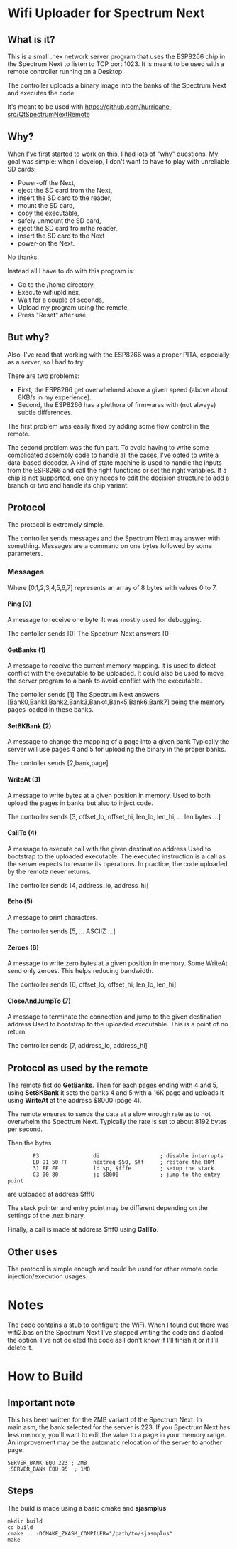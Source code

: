 # Wifi Uploader for Spectrum Next

## What is it?

This is a small .nex network server program that uses the ESP8266 chip in the Spectrum Next to listen to TCP port 1023.
It is meant to be used with a remote controller running on a Desktop.

The controller uploads a binary image into the banks of the Spectrum Next and executes the code.

It's meant to be used with https://github.com/hurricane-src/QtSpectrumNextRemote

## Why?

When I've first started to work on this, I had lots of "why" questions.
My goal was simple: when I develop, I don't want to have to play with unreliable SD cards:

* Power-off the Next,
* eject the SD card from the Next,
* insert the SD card to the reader,
* mount the SD card,
* copy the executable,
* safely unmount the SD card,
* eject the SD card fro mthe reader,
* insert the SD card to the Next
* power-on the Next.

No thanks.

Instead all I have to do with this program is:

* Go to the /home directory,
* Execute wifiupld.nex,
* Wait for a couple of seconds,
* Upload my program using the remote,
* Press "Reset" after use.

## But why?

Also, I've read that working with the ESP8266 was a proper PITA, especially as a server, so I had to try.

There are two problems:
* First, the ESP8266 get overwhelmed above a given speed (above about 8KB/s in my experience).
* Second, the ESP8266 has a plethora of firmwares with (not always) subtle differences.

The first problem was easily fixed by adding some flow control in the remote.

The second problem was the fun part. To avoid having to write some complicated assembly code to handle all the cases,
I've opted to write a data-based decoder. A kind of state machine is used to handle the inputs from the ESP8266 and call the right functions or set the right variables.
If a chip is not supported, one only needs to edit the decision structure to add a branch or two and handle its chip variant.

## Protocol

The protocol is extremely simple.

The controller sends messages and the Spectrum Next may answer with something.
Messages are a command on one bytes followed by some parameters.

### Messages

Where [0,1,2,3,4,5,6,7] represents an array of 8 bytes with values 0 to 7.

#### Ping (0)

A message to receive one byte. It was mostly used for debugging.

The contoller sends [0]
The Spectrum Next answers [0]

#### GetBanks (1)

A message to receive the current memory mapping.
It is used to detect conflict with the executable to be uploaded.
It could also be used to move the server program to a bank to avoid conflict with the executable.

The contoller sends [1]
The Spectrum Next answers [Bank0,Bank1,Bank2,Bank3,Bank4,Bank5,Bank6,Bank7] being the memory pages loaded in these banks.

#### Set8KBank (2)

A message to change the mapping of a page into a given bank
Typically the server will use pages 4 and 5 for uploading the binary in the proper banks.

The contoller sends [2,bank,page]

#### WriteAt (3)

A message to write bytes at a given position in memory.
Used to both upload the pages in banks but also to inject code.

The controller sends [3, offset_lo, offset_hi, len_lo, len_hi, ... len bytes ...]

#### CallTo (4)

A message to execute call with the given destination address
Used to bootstrap to the uploaded executable.
The executed instruction is a call as the server expects to resume its operations.
In practice, the code uploaded by the remote never returns.

The controller sends [4, address_lo, address_hi]

#### Echo (5)

A message to print characters.

The controller sends [5, ... ASCIIZ ...]

#### Zeroes (6)

A message to write zero bytes at a given position in memory.
Some WriteAt send only zeroes. This helps reducing bandwidth.

The controller sends [6, offset_lo, offset_hi, len_lo, len_hi]

#### CloseAndJumpTo (7)

A message to terminate the connection and jump to the given destination address
Used to bootstrap to the uploaded executable.
This is a point of no return

The controller sends [7, address_lo, address_hi]

## Protocol as used by the remote

The remote fist do **GetBanks**.
Then for each pages ending with 4 and 5,
using **Set8KBank** it sets the banks 4 and 5 with a 16K page and
uploads it using **WriteAt** at the address $8000 (page 4).

The remote ensures to sends the data at a slow enough rate as to not overwhelm the Spectrum Next.
Typically the rate is set to about 8192 bytes per second.

Then the bytes
```
        F3                 di                   ; disable interrupts
        ED 91 50 FF        nextreg $50, $ff     ; restore the ROM
        31 FE FF           ld sp, $fffe         ; setup the stack
        C3 00 80           jp $8000             ; jump to the entry point
```
are uploaded at address $fff0

The stack pointer and entry point may be different depending on the settings of the .nex binary.

Finally, a call is made at address $fff0 using **CallTo**.

## Other uses

The protocol is simple enough and could be used for other remote code injection/execution usages.

# Notes

The code contains a stub to configure the WiFi.
When I found out there was wifi2.bas on the Spectrum Next I've stopped writing the code and diabled the option.
I've not deleted the code as I don't know if I'll finish it or if I'll delete it.

# How to Build

## Important note

This has been written for the 2MB variant of the Spectrum Next.
In main.asm, the bank selected for the server is 223.
If you Spectrum Next has less memory, you'll want to edit the value to a page in your memory range.
An improvement may be the automatic relocation of the server to another page.

```
SERVER_BANK EQU 223 ; 2MB
;SERVER_BANK EQU 95  ; 1MB
```

## Steps

The build is made using a basic cmake and **sjasmplus**

```
mkdir build
cd build
cmake .. -DCMAKE_ZXASM_COMPILER="/path/to/sjasmplus"
make
```

